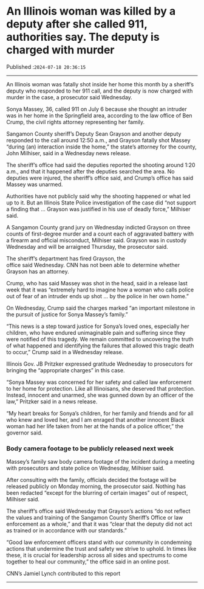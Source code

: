 # An Illinois woman was killed by a deputy after she called 911, authorities say. The deputy is charged with murder

Published :`2024-07-18 20:36:15`

---

An Illinois woman was fatally shot inside her home this month by a sheriff’s deputy who responded to her 911 call, and the deputy is now charged with murder in the case, a prosecutor said Wednesday.

Sonya Massey, 36, called 911 on July 6 because she thought an intruder was in her home in the Springfield area, according to the law office of Ben Crump, the civil rights attorney representing her family.

Sangamon County sheriff’s Deputy Sean Grayson and another deputy responded to the call around 12:50 a.m., and Grayson fatally shot Massey “during (an) interaction inside the home,” the state’s attorney for the county, John Milhiser, said in a Wednesday news release.

The sheriff’s office had said the deputies reported the shooting around 1:20 a.m., and that it happened after the deputies searched the area. No deputies were injured, the sheriff’s office said, and Crump’s office has said Massey was unarmed.

Authorities have not publicly said why the shooting happened or what led up to it. But an Illinois State Police investigation of the case did “not support a finding that … Grayson was justified in his use of deadly force,” Milhiser said.

A Sangamon County grand jury on Wednesday indicted Grayson on three counts of first-degree murder and a count each of aggravated battery with a firearm and official misconduct, Milhiser said. Grayson was in custody Wednesday and will be arraigned Thursday, the prosecutor said.

The sheriff’s department has fired Grayson, the office said Wednesday. CNN has not been able to determine whether Grayson has an attorney.

Crump, who has said Massey was shot in the head, said in a release last week that it was “extremely hard to imagine how a woman who calls police out of fear of an intruder ends up shot … by the police in her own home.”

On Wednesday, Crump said the charges marked “an important milestone in the pursuit of justice for Sonya Massey’s family.”

“This news is a step toward justice for Sonya’s loved ones, especially her children, who have endured unimaginable pain and suffering since they were notified of this tragedy. We remain committed to uncovering the truth of what happened and identifying the failures that allowed this tragic death to occur,” Crump said in a Wednesday release.

Illinois Gov. JB Pritzker expressed gratitude Wednesday to prosecutors for bringing the “appropriate charges” in this case.

“Sonya Massey was concerned for her safety and called law enforcement to her home for protection. Like all Illinoisans, she deserved that protection. Instead, innocent and unarmed, she was gunned down by an officer of the law,” Pritzker said in a news release.

“My heart breaks for Sonya’s children, for her family and friends and for all who knew and loved her, and I am enraged that another innocent Black woman had her life taken from her at the hands of a police officer,” the governor said.

### Body camera footage to be publicly released next week

Massey’s family saw body camera footage of the incident during a meeting with prosecutors and state police on Wednesday, Milhiser said.

After consulting with the family, officials decided the footage will be released publicly on Monday morning, the prosecutor said. Nothing has been redacted “except for the blurring of certain images” out of respect, Milhiser said.

The sheriff’s office said Wednesday that Grayson’s actions “do not reflect the values and training of the Sangamon County Sheriff’s Office or law enforcement as a whole,” and that it was “clear that the deputy did not act as trained or in accordance with our standards.”

“Good law enforcement officers stand with our community in condemning actions that undermine the trust and safety we strive to uphold. In times like these, it is crucial for leadership across all sides and spectrums to come together to heal our community,” the office said in an online post.

CNN’s Jamiel Lynch contributed to this report

---

